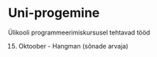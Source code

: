 # Uni-progemine
Ülikooli programmeerimiskursusel tehtavad tööd

15. Oktoober - Hangman (sõnade arvaja)
